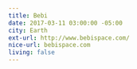 ```yaml
---
title: Bebi
date: 2017-03-11 03:00:00 -05:00
city: Earth
ext-url: http://www.bebispace.com/
nice-url: bebispace.com
living: false
---
```

